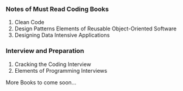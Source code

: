 ### Notes of Must Read Coding Books
1. Clean Code
2. Design Patterns Elements of Reusable Object-Oriented Software
3. Designing Data Intensive Applications


### Interview and Preparation
1. Cracking the Coding Interview
2. Elements of Programming Interviews

More Books to come soon...
